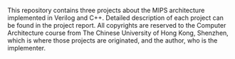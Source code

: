 This repository contains three projects about the MIPS architecture implemented in Verilog and C++. Detailed description of each project can be found in the project report.
All copyrights are reserved to the Computer Architecture course from The Chinese University of Hong Kong, Shenzhen, which is where those projects are originated, and the author, who is the implementer.
